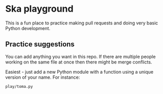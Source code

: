# Ska playground

This is a fun place to practice making pull requests and doing very basic
Python development.

## Practice suggestions

You can add anything you want in this repo. If there are multiple people
working on the same file at once then there might be merge conflicts.

Easiest - just add a new Python module with a function using a unique version
of your name.  For instance:

```
play/toma.py